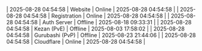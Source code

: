 | 2025-08-28 04:54:58 | Website | Online | 2025-08-28 04:54:58 |
| 2025-08-28 04:54:58 | Registration | Online | 2025-08-28 04:54:58 |
| 2025-08-28 04:54:58 | Auth Server | Offline | 2025-08-18 09:33:31 |
| 2025-08-28 04:54:58 | Kezan (PvE) | Offline | 2025-08-03 17:58:02 |
| 2025-08-28 04:54:58 | Gurubashi (PvP) | Offline | 2025-08-23 21:44:06 |
| 2025-08-28 04:54:58 | Cloudflare | Online | 2025-08-28 04:54:58 |
